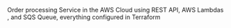 Order processing Service in the AWS Cloud using REST API, AWS Lambdas , and SQS Queue, everything configured in Terraform

